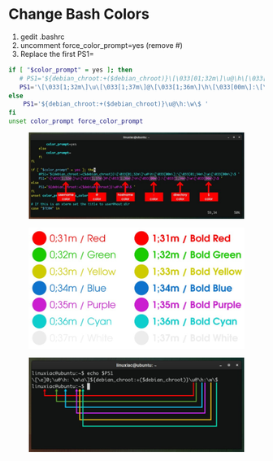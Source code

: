# Change Bash Colors

1. gedit .bashrc
2. uncomment force\_color\_prompt=yes (remove #)
3. Replace the first PS1=

```bash
if [ "$color_prompt" = yes ]; then
   # PS1='${debian_chroot:+($debian_chroot)}\[\033[01;32m\]\u@\h\[\033[00m\]:\[\033[01;34m\]\w\[\033[00m\]\$ '
   PS1='\[\033[1;32m\]\u\[\033[1;37m\]@\[\033[1;36m\]\h\[\033[00m\]:\[\033[1;34m\]\w\[\033[00m\]\$ '
else
    PS1='${debian_chroot:+($debian_chroot)}\u@\h:\w\$ '
fi
unset color_prompt force_color_prompt
```

<figure><img src="../../.gitbook/assets/image (2).png" alt=""><figcaption></figcaption></figure>

<figure><img src="../../.gitbook/assets/image (1) (1).png" alt=""><figcaption></figcaption></figure>

<figure><img src="../../.gitbook/assets/image (1).png" alt=""><figcaption></figcaption></figure>
